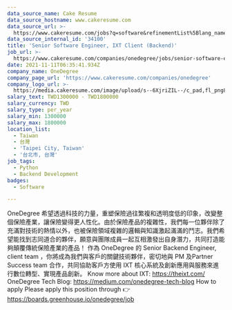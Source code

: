 ```yaml
---
data_source_name: Cake Resume
data_source_hostname: www.cakeresume.com
data_source_url: >-
  https://www.cakeresume.com/jobs?q=software&refinementList%5Blang_name%5D%5B0%5D=English&refinementList%5Bsalary_type%5D=per_year&range%5Bsalary_range%5D%5Bmin%5D=1000000&page=2
data_source_internal_id: '34100'
title: 'Senior Software Engineer, IXT Client (Backend)'
job_url: >-
  https://www.cakeresume.com/companies/onedegree/jobs/senior-software-engineer-ixt-client-backend
date: 2021-11-11T06:35:41.934Z
company_name: OneDegree
company_page_url: 'https://www.cakeresume.com/companies/onedegree'
company_logo_url: >-
  https://media.cakeresume.com/image/upload/s--6XjriZIL--/c_pad,fl_png8,h_200,w_200/v1642045226/dn9ctblwuesbjr2edfkx.png
salary_text: TWD1300000 - TWD1800000
salary_currency: TWD
salary_type: per_year
salary_min: 1300000
salary_max: 1800000
location_list:
  - Taiwan
  - 台灣
  - 'Taipei City, Taiwan'
  - '台北市, 台灣'
job_tags:
  - Python
  - Backend Development
badges:
  - Software

---
```


OneDegree 希望透過科技的力量，重塑保險過往繁複和透明度低的印象，改變整個保險產業，讓保險變得更人性化。由於保險產品的複雜性，我們每一位夥伴除了充滿對技術的熱情以外，也被保險領域複雜的邏輯與知識激起滿滿的鬥志。我們希望能找到志同道合的夥伴，願意與團隊成員一起互相激發出自身潛力，共同打造能夠顛覆傳統保險產業的產品！ 作為 OneDegree 的 Senior Backend Engineer, client team ，你將成為我們與客戶的關鍵技術夥伴，密切地與 PM 及Partner Success team 合作，共同協助客戶方使用 IXT 核心系統及創新應用與服務來進行數位轉型、實現產品創新。 Know more about IXT: https://theixt.com/ OneDegree Tech Blog: https://medium.com/onedegree-tech-blog How to apply Please apply this position through 👉 https://boards.greenhouse.io/onedegree/job